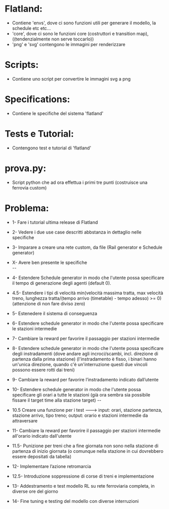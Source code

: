 # Flatland:   
- Contiene 'envs', dove ci sono funzioni utili per generare il modello, la schedule etc etc...    
- 'core', dove ci sono le funzioni core (costruttori e transition map), ((tendenzialmente non serve toccarlo))   
- 'png' e 'svg' contengono le immagini per renderizzare    

# Scripts:    
- Contiene uno script per convertire le immagini svg a png

# Specifications:
- Contiene le specifiche del sistema 'flatland'

# Tests e Tutorial:
- Contengono test e tutorial di 'flatland'

# prova.py:
- Script python che ad ora effettua i primi tre punti (costruisce una ferrovia custom)

# Problema:
- 1- Fare i tutorial ultima release di Flatland
- 2- Vedere i due use case descritti abbstanza in dettaglio nelle specifiche
- 3- Imparare a creare una rete custom, da file (Rail generator e Schedule generator)
- X- Avere ben presente le specifiche    
--
- 4- Estendere Schedule generator in modo che l'utente possa specificare il tempo di generazione degli agenti (default 0).
- 4.5- Estendere i tipi di velocità min(velocità massima tratta, max velocità treno, lunghezza tratta/(tempo arrivo (timetable) - tempo adesso) >= 0) (attenzione di non fare diviso zero)
- 5- Estenedere il sistema di conseguenza
- 6- Estendere schedule generator in modo che l'utente possa specificare le stazioni intermedie
- 7- Cambiare la reward per favorire il passaggio per stazioni intermedie

- 8- Estendere schedule generator in modo che l'utente possa specificare degli instradamenti (dove andare agli incroci/scambi, incl. direzione di partenza dalla prima stazione)
(l'instradamento è fisso, i binari hanno un'unica direzione, quando c'è un'interruzione questi due vincoli possono essere rotti dai treni)
- 9- Cambiare la reward per favorire l’instradamento indicato dall’utente
- 10- Estendere schedule generator in modo che l'utente possa specificare gli orari a tutte le stazioni (già ora sembra sia possibile fissare il target time alla stazione target)
--
- 10.5 Creare una funzione per i test ---> input: orari, stazione partenza, stazione arrivo, tipo treno; output: orario e stazioni intermedie da attraversare   
- 11- Cambiare la reward per favorire il passaggio per stazioni intermedie all'orario indicato dall'utente
- 11.5- Punizione per treni che a fine giornata non sono nella stazione di partenza di inizio giornata (o comunque nella stazione in cui dovrebbero essere depositati da tabella)

- 12- Implementare l’azione retromarcia
- 12.5- Introduzione soppressione di corse di treni e implementazione 

- 13- Addestramento e test modello RL su rete ferroviaria completa, in diverse ore del giorno
- 14- Fine tuning e testing del modello con diverse interruzioni
